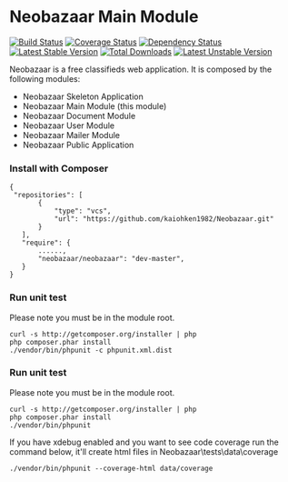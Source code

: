 Neobazaar Main Module
=====================

[![Build Status](https://travis-ci.org/kaiohken1982/Neobazaar.png)](https://travis-ci.org/kaiohken1982/Neobazaar)
[![Coverage Status](https://coveralls.io/repos/kaiohken1982/Neobazaar/badge.png)](https://coveralls.io/r/kaiohken1982/Neobazaar)
[![Dependency Status](https://www.versioneye.com/user/projects/52c4ad43ec13757ae600003a/badge.png)](https://www.versioneye.com/user/projects/52c4ad43ec13757ae600003a)
[![Latest Stable Version](https://poser.pugx.org/neobazaar/neobazaar/v/stable.png)](https://packagist.org/packages/neobazaar/neobazaar)
[![Total Downloads](https://poser.pugx.org/neobazaar/neobazaar/downloads.png)](https://packagist.org/packages/neobazaar/neobazaar)
[![Latest Unstable Version](https://poser.pugx.org/neobazaar/neobazaar/v/unstable.png)](https://packagist.org/packages/neobazaar/neobazaar)

Neobazaar is a free classifieds web application.
It is composed by the following modules:

- Neobazaar Skeleton Application 
- Neobazaar Main Module (this module)
- Neobazaar Document Module
- Neobazaar User Module 
- Neobazaar Mailer Module 
- Neobazaar Public Application

### Install with Composer
 ```
{
  "repositories": [
        {
            "type": "vcs",
            "url": "https://github.com/kaiohken1982/Neobazaar.git"
        }
    ],
    "require": {
        ......,
        "neobazaar/neobazaar": "dev-master",
    }
}
 ```
 
### Run unit test
 
Please note you must be in the module root.

```
curl -s http://getcomposer.org/installer | php
php composer.phar install
./vendor/bin/phpunit -c phpunit.xml.dist
```

### Run unit test
 
Please note you must be in the module root.

```
curl -s http://getcomposer.org/installer | php
php composer.phar install
./vendor/bin/phpunit 
```

If you have xdebug enabled and you want to see code coverage 
run the command below, it'll create html files in 
Neobazaar\tests\data\coverage

```
./vendor/bin/phpunit --coverage-html data/coverage
```